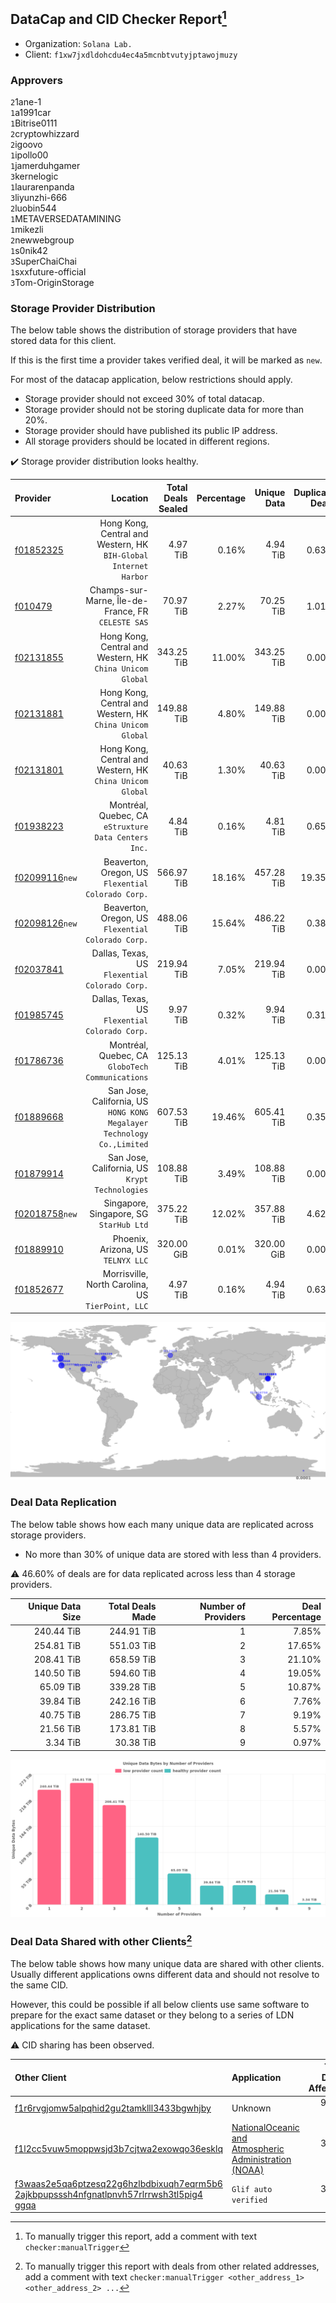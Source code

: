 ## DataCap and CID Checker Report[^1]
 - Organization: `Solana Lab.`
 - Client: `f1xw7jxdldohcdu4ec4a5mcnbtvutyjptawojmuzy`
### Approvers
`2`1ane-1<br/>`1`a1991car<br/>`1`Bitrise0111<br/>`2`cryptowhizzard<br/>`2`igoovo<br/>`1`ipollo00<br/>`1`jamerduhgamer<br/>`3`kernelogic<br/>`1`laurarenpanda<br/>`3`liyunzhi-666<br/>`2`luobin544<br/>`1`METAVERSEDATAMINING<br/>`1`mikezli<br/>`2`newwebgroup<br/>`1`s0nik42<br/>`3`SuperChaiChai<br/>`1`sxxfuture-official<br/>`3`Tom-OriginStorage

### Storage Provider Distribution
The below table shows the distribution of storage providers that have stored data for this client.

If this is the first time a provider takes verified deal, it will be marked as `new`.

For most of the datacap application, below restrictions should apply.
 - Storage provider should not exceed 30% of total datacap.
 - Storage provider should not be storing duplicate data for more than 20%.
 - Storage provider should have published its public IP address.
 - All storage providers should be located in different regions.

✔️ Storage provider distribution looks healthy.

| Provider                                                    |                                                                  Location | Total Deals Sealed | Percentage | Unique Data | Duplicate Deals |
| :---------------------------------------------------------- | ------------------------------------------------------------------------: | -----------------: | ---------: | ----------: | --------------: |
| [f01852325](https://filfox.info/en/address/f01852325)       |       Hong Kong, Central and Western, HK<br/>`BIH-Global Internet Harbor` |           4.97 TiB |      0.16% |    4.94 TiB |           0.63% |
| [f010479](https://filfox.info/en/address/f010479)           |                     Champs-sur-Marne, Île-de-France, FR<br/>`CELESTE SAS` |          70.97 TiB |      2.27% |   70.25 TiB |           1.01% |
| [f02131855](https://filfox.info/en/address/f02131855)       |              Hong Kong, Central and Western, HK<br/>`China Unicom Global` |         343.25 TiB |     11.00% |  343.25 TiB |           0.00% |
| [f02131881](https://filfox.info/en/address/f02131881)       |              Hong Kong, Central and Western, HK<br/>`China Unicom Global` |         149.88 TiB |      4.80% |  149.88 TiB |           0.00% |
| [f02131801](https://filfox.info/en/address/f02131801)       |              Hong Kong, Central and Western, HK<br/>`China Unicom Global` |          40.63 TiB |      1.30% |   40.63 TiB |           0.00% |
| [f01938223](https://filfox.info/en/address/f01938223)       |                   Montréal, Quebec, CA<br/>`eStruxture Data Centers Inc.` |           4.84 TiB |      0.16% |    4.81 TiB |           0.65% |
| [f02099116](https://filfox.info/en/address/f02099116)`new`  |                     Beaverton, Oregon, US<br/>`Flexential Colorado Corp.` |         566.97 TiB |     18.16% |  457.28 TiB |          19.35% |
| [f02098126](https://filfox.info/en/address/f02098126)`new`  |                     Beaverton, Oregon, US<br/>`Flexential Colorado Corp.` |         488.06 TiB |     15.64% |  486.22 TiB |           0.38% |
| [f02037841](https://filfox.info/en/address/f02037841)       |                         Dallas, Texas, US<br/>`Flexential Colorado Corp.` |         219.94 TiB |      7.05% |  219.94 TiB |           0.00% |
| [f01985745](https://filfox.info/en/address/f01985745)       |                         Dallas, Texas, US<br/>`Flexential Colorado Corp.` |           9.97 TiB |      0.32% |    9.94 TiB |           0.31% |
| [f01786736](https://filfox.info/en/address/f01786736)       |                       Montréal, Quebec, CA<br/>`GloboTech Communications` |         125.13 TiB |      4.01% |  125.13 TiB |           0.00% |
| [f01889668](https://filfox.info/en/address/f01889668)       | San Jose, California, US<br/>`HONG KONG Megalayer Technology Co.,Limited` |         607.53 TiB |     19.46% |  605.41 TiB |           0.35% |
| [f01879914](https://filfox.info/en/address/f01879914)       |                         San Jose, California, US<br/>`Krypt Technologies` |         108.88 TiB |      3.49% |  108.88 TiB |           0.00% |
| [f02018758](https://filfox.info/en/address/f02018758)`new`  |                                Singapore, Singapore, SG<br/>`StarHub Ltd` |         375.22 TiB |     12.02% |  357.88 TiB |           4.62% |
| [f01889910](https://filfox.info/en/address/f01889910)       |                                     Phoenix, Arizona, US<br/>`TELNYX LLC` |         320.00 GiB |      0.01% |  320.00 GiB |           0.00% |
| [f01852677](https://filfox.info/en/address/f01852677)       |                      Morrisville, North Carolina, US<br/>`TierPoint, LLC` |           4.97 TiB |      0.16% |    4.94 TiB |           0.63% |

<img src="https://raw.githubusercontent.com/data-preservation-programs/filplus-checker-assets/main/filecoin-project/filecoin-plus-large-datasets/issues/923/1696755481817.png"/>

### Deal Data Replication
The below table shows how each many unique data are replicated across storage providers.

- No more than 30% of unique data are stored with less than 4 providers.

⚠️ 46.60% of deals are for data replicated across less than 4 storage providers.

| Unique Data Size | Total Deals Made | Number of Providers | Deal Percentage |
| ---------------: | ---------------: | ------------------: | --------------: |
|       240.44 TiB |       244.91 TiB |                   1 |           7.85% |
|       254.81 TiB |       551.03 TiB |                   2 |          17.65% |
|       208.41 TiB |       658.59 TiB |                   3 |          21.10% |
|       140.50 TiB |       594.60 TiB |                   4 |          19.05% |
|        65.09 TiB |       339.28 TiB |                   5 |          10.87% |
|        39.84 TiB |       242.16 TiB |                   6 |           7.76% |
|        40.75 TiB |       286.75 TiB |                   7 |           9.19% |
|        21.56 TiB |       173.81 TiB |                   8 |           5.57% |
|         3.34 TiB |        30.38 TiB |                   9 |           0.97% |

<img src="https://raw.githubusercontent.com/data-preservation-programs/filplus-checker-assets/main/filecoin-project/filecoin-plus-large-datasets/issues/923/1696755482401.png"/>

### Deal Data Shared with other Clients[^3]
The below table shows how many unique data are shared with other clients.
Usually different applications owns different data and should not resolve to the same CID.

However, this could be possible if all below clients use same software to prepare for the exact same dataset or they belong to a series of LDN applications for the same dataset.

⚠️ CID sharing has been observed.

| Other Client                                                                                                                                                                                                              | Application                                                                                                                             | Total Deals Affected | Unique CIDs | Approvers                                                                                |
| :------------------------------------------------------------------------------------------------------------------------------------------------------------------------------------------------------------------------ | :-------------------------------------------------------------------------------------------------------------------------------------- | -------------------: | ----------: | :--------------------------------------------------------------------------------------- |
| [f1r6rvgjomw5alpqhid2gu2tamklll3433bgwhjby](https://filfox.info/en/address/f1r6rvgjomw5alpqhid2gu2tamklll3433bgwhjby)                                                                                                     | Unknown                                                                                                                                 |            96.00 GiB |           3 | Unknown                                                                                  |
| [f1l2cc5vuw5moppwsjd3b7cjtwa2exowqo36esklq](https://filfox.info/en/address/f1l2cc5vuw5moppwsjd3b7cjtwa2exowqo36esklq)                                                                                                     | [NationalOceanic and Atmospheric Administration \(NOAA\)](https://github.com/filecoin-project/filecoin-plus-large-datasets/issues/1955) |            32.00 GiB |           1 | `3`cryptowhizzard<br/>`1`flyworker<br/>`3`kernelogic<br/>`2`NiwanDao<br/>`1`TinySwitcher |
| [f3waas2e5qa6ptzesq22g6hzlbdbixuqh7eqrm5b6<br/>2ajkbpupsssh4nfgnatlpnvh57rlrrwsh3tl5pig4<br/>ggqa](https://filfox.info/en/address/f3waas2e5qa6ptzesq22g6hzlbdbixuqh7eqrm5b62ajkbpupsssh4nfgnatlpnvh57rlrrwsh3tl5pig4ggqa) | `Glif auto verified`                                                                                                                    |            32.00 GiB |           1 | Unknown                                                                                  |

[^1]: To manually trigger this report, add a comment with text `checker:manualTrigger`

[^2]: Deals from those addresses are combined into this report as they are specified with `checker:manualTrigger`

[^3]: To manually trigger this report with deals from other related addresses, add a comment with text `checker:manualTrigger <other_address_1> <other_address_2> ...`
